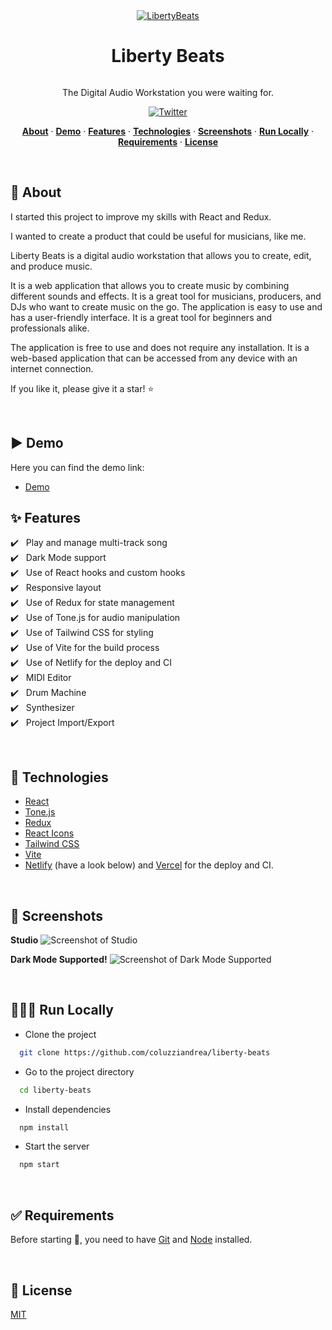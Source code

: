 <div style="display: flex; flex-direction:column; align-items:center; justify-centent:center;">
  <a href="https://libertybeats.netlify.app/">
    <img alt="LibertyBeats" src="https://cdn.jsdelivr.net/gh/coluzziandrea/liberty-beats/src/assets/image/logo.webp">
  </a>
   <h1 align="center">Liberty Beats</h1>
</div>

<p align="center">
  The Digital Audio Workstation you were waiting for.
</p>

<p align="center">
  <a href="https://twitter.com/andreacoluzzi94">
    <img src="https://img.shields.io/twitter/follow/andreacoluzzi94?style=flat&label=andreacoluzzi94&logo=twitter&color=0bf&logoColor=fff" alt="Twitter" />
  </a>
</p>

<p align="center">
  <a href="#-about"><strong>About</strong></a> ·
  <a href="#%EF%B8%8F-demo"><strong>Demo</strong></a> ·
  <a href="#sparkles-features"><strong>Features</strong></a> ·
  <a href="#rocket-technologies"><strong>Technologies</strong></a> ·
  <a href="#-screenshots"><strong>Screenshots</strong></a> ·
  <a href="#-run-locally"><strong>Run Locally</strong></a> ·
  <a href="#white_check_mark-requirements"><strong>Requirements</strong></a> ·
  <a href="#-license"><strong>License</strong></a>
</p>
<br/>

## 🎯 About

I started this project to improve my skills with React and Redux.

I wanted to create a product that could be useful for musicians, like me.

Liberty Beats is a digital audio workstation that allows you to create, edit, and produce music.

It is a web application that allows you to create music by combining different sounds and effects. It is a great tool for musicians, producers, and DJs who want to create music on the go. The application is easy to use and has a user-friendly interface. It is a great tool for beginners and professionals alike.

The application is free to use and does not require any installation. It is a web-based application that can be accessed from any device with an internet connection.

If you like it, please give it a star! :star:

<br/>

## ▶️ Demo

Here you can find the demo link:

- [Demo](https://libertybeats.netlify.app/)

## :sparkles: Features

:heavy_check_mark: &nbsp;&nbsp;Play and manage multi-track song<br />
:heavy_check_mark: &nbsp;&nbsp;Dark Mode support<br />
:heavy_check_mark: &nbsp;&nbsp;Use of React hooks and custom hooks<br />
:heavy_check_mark: &nbsp;&nbsp;Responsive layout<br />
:heavy_check_mark: &nbsp;&nbsp;Use of Redux for state management<br />
:heavy_check_mark: &nbsp;&nbsp;Use of Tone.js for audio manipulation<br />
:heavy_check_mark: &nbsp;&nbsp;Use of Tailwind CSS for styling<br />
:heavy_check_mark: &nbsp;&nbsp;Use of Vite for the build process<br />
:heavy_check_mark: &nbsp;&nbsp;Use of Netlify for the deploy and CI<br />
:heavy_check_mark: &nbsp;&nbsp;MIDI Editor<br />
:heavy_check_mark: &nbsp;&nbsp;Drum Machine<br />
:heavy_check_mark: &nbsp;&nbsp;Synthesizer<br />
:heavy_check_mark: &nbsp;&nbsp;Project Import/Export<br />

<br/>

## :rocket: Technologies

- [React](https://reactjs.org/)
- [Tone.js](https://tonejs.github.io/)
- [Redux](https://redux.js.org/)
- [React Icons](https://react-icons.github.io/react-icons/)
- [Tailwind CSS](https://tailwindcss.com/)
- [Vite](https://vitejs.dev/)
- [Netlify](https://www.netlify.com) (have a look below) and [Vercel](https://vercel.com/) for the deploy and CI.

<br/>

## 📸 Screenshots

**Studio**
![Screenshot of Studio](https://cdn.jsdelivr.net/gh/coluzziandrea/liberty-beats/docs/images/screen_light.png)
<br/>

**Dark Mode Supported!**
![Screenshot of Dark Mode Supported](https://cdn.jsdelivr.net/gh/coluzziandrea/liberty-beats/docs/images/drums_dark.png)
<br/>

<br/>

## 👨🏻‍💻 Run Locally

- Clone the project

```bash
  git clone https://github.com/coluzziandrea/liberty-beats
```

- Go to the project directory

```bash
  cd liberty-beats
```

- Install dependencies

```bash
  npm install
```

- Start the server

```bash
  npm start
```

<br/>

## :white_check_mark: Requirements

Before starting :checkered_flag:, you need to have [Git](https://git-scm.com) and [Node](https://nodejs.org/en/) installed.

<br/>

## 📝 License

[MIT](https://github.com/coluzziandrea/liberty-beats/blob/main/LICENSE)
